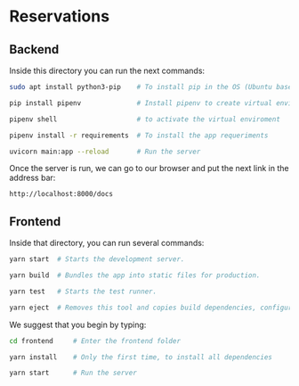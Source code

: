 # Reservations

## Backend
Inside this directory you can run the next commands:

```bash
sudo apt install python3-pip    # To install pip in the OS (Ubuntu based Linux)

pip install pipenv              # Install pipenv to create virtual enviroments

pipenv shell                    # to activate the virtual enviroment

pipenv install -r requirements  # To install the app requeriments

uvicorn main:app --reload       # Run the server
```
Once the server is run, we can go to our browser and put the next link in the address bar:

```
http://localhost:8000/docs
```

## Frontend
Inside that directory, you can run several commands:

```bash
yarn start  # Starts the development server.

yarn build  # Bundles the app into static files for production.

yarn test   # Starts the test runner.

yarn eject  # Removes this tool and copies build dependencies, configuration files and scripts into the app directory. If you do this, you can’t go back!
```

We suggest that you begin by typing:

```bash
cd frontend     # Enter the frontend folder

yarn install    # Only the first time, to install all dependencies

yarn start      # Run the server
```
